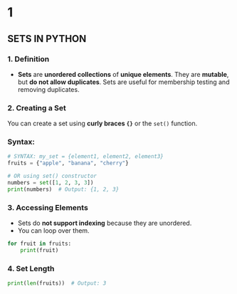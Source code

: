 # 1

## SETS IN PYTHON

### 1. **Definition**

- **Sets** are **unordered collections** of **unique elements**. They are **mutable**, but **do not allow duplicates**. Sets are useful for membership testing and removing duplicates.

### 2. **Creating a Set**

You can create a set using **curly braces `{}`** or the `set()` function.

### Syntax:

```python
# SYNTAX: my_set = {element1, element2, element3}
fruits = {"apple", "banana", "cherry"}

# OR using set() constructor
numbers = set([1, 2, 3, 3])
print(numbers)  # Output: {1, 2, 3}

```

### 3. **Accessing Elements**

- Sets do **not support indexing** because they are unordered.
- You can loop over them.

```python
for fruit in fruits:
    print(fruit)

```

### 4. **Set Length**

```python
print(len(fruits))  # Output: 3

```